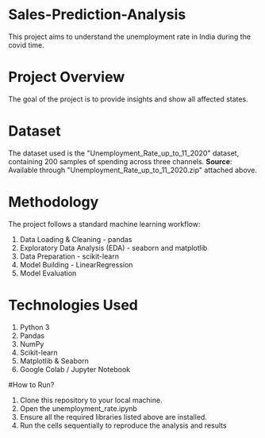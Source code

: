 # Sales-Prediction-Analysis

This project aims to understand the unemployment rate in India during the covid time.

# Project Overview
The goal of the project is to provide insights and show all affected states.

# Dataset
The dataset used is the "Unemployment_Rate_up_to_11_2020" dataset, containing 200 samples of spending across three channels.
**Source**: Available through "Unemployment_Rate_up_to_11_2020.zip" attached above.

# Methodology
The project follows a standard machine learning workflow:
1. Data Loading & Cleaning           - pandas
2. Exploratory Data Analysis (EDA)   - seaborn and matplotlib
3. Data Preparation                  - scikit-learn
4. Model Building                    - LinearRegression
5. Model Evaluation

# Technologies Used
1. Python 3
2. Pandas
3. NumPy
4. Scikit-learn
5. Matplotlib & Seaborn
6. Google Colab / Jupyter Notebook

#How to Run?
1. Clone this repository to your local machine.
2. Open the unemployment_rate.ipynb
3. Ensure all the required libraries listed above are installed.
4. Run the cells sequentially to reproduce the analysis and results
